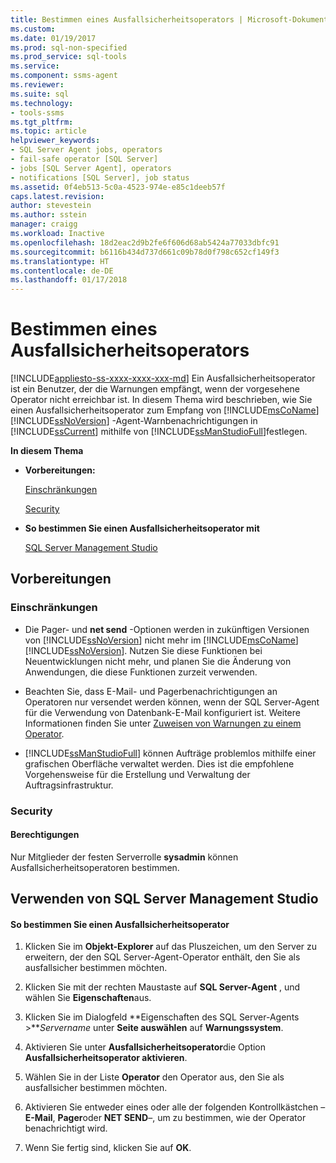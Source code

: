 ```yaml
---
title: Bestimmen eines Ausfallsicherheitsoperators | Microsoft-Dokumentation
ms.custom: 
ms.date: 01/19/2017
ms.prod: sql-non-specified
ms.prod_service: sql-tools
ms.service: 
ms.component: ssms-agent
ms.reviewer: 
ms.suite: sql
ms.technology:
- tools-ssms
ms.tgt_pltfrm: 
ms.topic: article
helpviewer_keywords:
- SQL Server Agent jobs, operators
- fail-safe operator [SQL Server]
- jobs [SQL Server Agent], operators
- notifications [SQL Server], job status
ms.assetid: 0f4eb513-5c0a-4523-974e-e85c1deeb57f
caps.latest.revision: 
author: stevestein
ms.author: sstein
manager: craigg
ms.workload: Inactive
ms.openlocfilehash: 18d2eac2d9b2fe6f606d68ab5424a77033dbfc91
ms.sourcegitcommit: b6116b434d737d661c09b78d0f798c652cf149f3
ms.translationtype: HT
ms.contentlocale: de-DE
ms.lasthandoff: 01/17/2018
---
```

# <a name="designate-a-fail-safe-operator"></a>Bestimmen eines Ausfallsicherheitsoperators
[!INCLUDE[appliesto-ss-xxxx-xxxx-xxx-md](../../includes/appliesto-ss-xxxx-xxxx-xxx-md.md)] Ein Ausfallsicherheitsoperator ist ein Benutzer, der die Warnungen empfängt, wenn der vorgesehene Operator nicht erreichbar ist. In diesem Thema wird beschrieben, wie Sie einen Ausfallsicherheitsoperator zum Empfang von [!INCLUDE[msCoName](../../includes/msconame_md.md)] [!INCLUDE[ssNoVersion](../../includes/ssnoversion_md.md)] -Agent-Warnbenachrichtigungen in [!INCLUDE[ssCurrent](../../includes/sscurrent_md.md)] mithilfe von [!INCLUDE[ssManStudioFull](../../includes/ssmanstudiofull_md.md)]festlegen.  
  
**In diesem Thema**  
  
-   **Vorbereitungen:**  
  
    [Einschränkungen](#Restrictions)  
  
    [Security](#Security)  
  
-   **So bestimmen Sie einen Ausfallsicherheitsoperator mit**  
  
    [SQL Server Management Studio](#SSMSProcedure)  
  
## <a name="BeforeYouBegin"></a>Vorbereitungen  
  
### <a name="Restrictions"></a>Einschränkungen  
  
-   Die Pager- und **net send** -Optionen werden in zukünftigen Versionen von [!INCLUDE[ssNoVersion](../../includes/ssnoversion_md.md)] nicht mehr im [!INCLUDE[msCoName](../../includes/msconame_md.md)][!INCLUDE[ssNoVersion](../../includes/ssnoversion_md.md)]. Nutzen Sie diese Funktionen bei Neuentwicklungen nicht mehr, und planen Sie die Änderung von Anwendungen, die diese Funktionen zurzeit verwenden.  
  
-   Beachten Sie, dass E-Mail- und Pagerbenachrichtigungen an Operatoren nur versendet werden können, wenn der SQL Server-Agent für die Verwendung von Datenbank-E-Mail konfiguriert ist. Weitere Informationen finden Sie unter [Zuweisen von Warnungen zu einem Operator](http://msdn.microsoft.com/library/ms190038.aspx).  
  
-   [!INCLUDE[ssManStudioFull](../../includes/ssmanstudiofull_md.md)] können Aufträge problemlos mithilfe einer grafischen Oberfläche verwaltet werden. Dies ist die empfohlene Vorgehensweise für die Erstellung und Verwaltung der Auftragsinfrastruktur.  
  
### <a name="Security"></a>Security  
  
#### <a name="Permissions"></a>Berechtigungen  
Nur Mitglieder der festen Serverrolle **sysadmin** können Ausfallsicherheitsoperatoren bestimmen.  
  
## <a name="SSMSProcedure"></a>Verwenden von SQL Server Management Studio  
  
#### <a name="to-designate-a-fail-safe-operator"></a>So bestimmen Sie einen Ausfallsicherheitsoperator  
  
1.  Klicken Sie im **Objekt-Explorer** auf das Pluszeichen, um den Server zu erweitern, der den SQL Server-Agent-Operator enthält, den Sie als ausfallsicher bestimmen möchten.  
  
2.  Klicken Sie mit der rechten Maustaste auf **SQL Server-Agent** , und wählen Sie **Eigenschaften**aus.  
  
3.  Klicken Sie im Dialogfeld **Eigenschaften des SQL Server-Agents >***Servername* unter **Seite auswählen** auf **Warnungssystem**.  
  
4.  Aktivieren Sie unter **Ausfallsicherheitsoperator**die Option **Ausfallsicherheitsoperator aktivieren**.  
  
5.  Wählen Sie in der Liste **Operator** den Operator aus, den Sie als ausfallsicher bestimmen möchten.  
  
6.  Aktivieren Sie entweder eines oder alle der folgenden Kontrollkästchen – **E-Mail**, **Pager**oder **NET SEND**–, um zu bestimmen, wie der Operator benachrichtigt wird.  
  
7.  Wenn Sie fertig sind, klicken Sie auf **OK**.  
  
